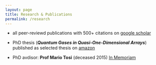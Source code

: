 ```yaml
---
layout: page
title: Research & Publications
permalink: /research
---
```

- all peer-reviewd publications with 500+ citations on [google scholar](https://goo.gl/kLv5Pa "Bakhtiari publication")

- PhD thesis (_**Quantum Gases in Quasi-One-Dimensional Arrays**_) published as selected thesis on [amazon](https://goo.gl/CjT7cj "Bakhtiari thesis")

- PhD avdisor: **Prof Mario Tosi** (deceased 2015) [In Memoriam](https://www.ictp.it/about-ictp/media-centre/news/news-archive/2015/11/tosi_memoriam.aspx "Tosi ICTP")


